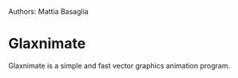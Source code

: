Authors: Mattia Basaglia

# Glaxnimate

Glaxnimate is a simple and fast vector graphics animation program.

